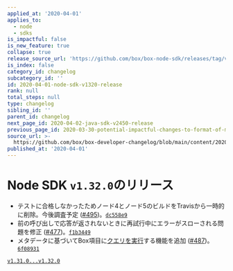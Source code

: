 ```yaml
---
applied_at: '2020-04-01'
applies_to:
  - node
  - sdks
is_impactful: false
is_new_feature: true
collapse: true
release_source_url: 'https://github.com/box/box-node-sdk/releases/tag/v1.32.0'
is_index: false
category_id: changelog
subcategory_id: ''
id: 2020-04-01-node-sdk-v1320-release
rank: null
total_steps: null
type: changelog
sibling_id: ''
parent_id: changelog
next_page_id: 2020-04-02-java-sdk-v2450-release
previous_page_id: 2020-03-30-potential-impactful-changes-to-format-of-metadata-date-fields
source_url: >-
  https://github.com/box/box-developer-changelog/blob/main/content/2020/04-01-node-sdk-v1320-release.md
published_at: '2020-04-01'
---
```

# Node SDK `v1.32.0`のリリース

* テストに合格しなかったためノード4とノード5のビルドをTravisから一時的に削除。今後調査予定 ([#495](https://github.com/box/box-node-sdk/pull/495))。[`dc558e9`](https://github.com/box/box-node-sdk/commit/dc558e9)
* 前の呼び出しで応答が返されないときに再試行中にエラーがスローされる問題を修正 ([#477](https://github.com/box/box-node-sdk/pull/477))。[`f1b3449`](https://github.com/box/box-node-sdk/commit/f1b3449)
* メタデータに基づいてBox項目に[クエリを実行](./docs/metadata.md#query)する機能を追加 ([#487](https://github.com/box/box-node-sdk/pull/487))。[`6f08931`](https://github.com/box/box-node-sdk/commit/6f08931)

[`v1.31.0...v1.32.0`](https://github.com/box/box-node-sdk/compare/`v1.31.0...v1.32.0`)
